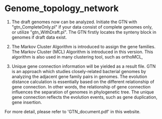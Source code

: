 # Genome_topology_network
1. The draft genomes now can be analyzed.
Initiate the GTN with "gtn_CompleteOnly.pl" if your data consist of complete genomes only, or utilize "gtn_WithDraft.pl". The GTN firstly locates the synteny block in genomes if draft data exist.

2. The Markov Cluster Algorithm is introduced to assign the gene families.
The Markov Cluster (MCL) Algorithm is introduced in this version. This algorithm is also used in many clustering tool, such as orthoMCL,

3. Unique gene connection information will be yielded as a result file.
GTN is an approach which studies closely-related bacterial genomes by analyzing the adjacent gene family pairs in genomes. The evolution distance calculation is essentially based on the different relationship of gene connection. In other words, the relationship of gene connection influences the separation of genomes in phylogenetic tree. The unique gene connection reflects the evolution events, such as gene duplication, gene insertion.

For more detail, please refer to 'GTN_document.pdf' in this website.
